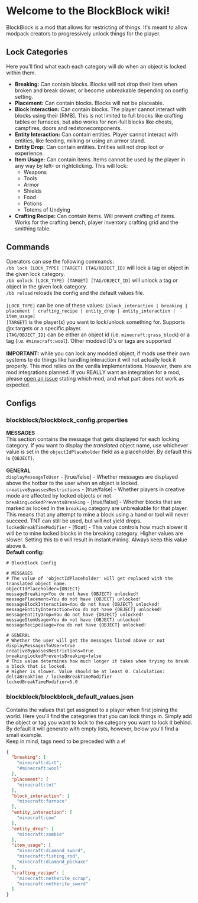 # Welcome to the BlockBlock wiki!
BlockBlock is a mod that allows for restricting of things. It's meant to allow modpack creators to progressively unlock things for the player.

## Lock Categories
Here you'll find what each each category will do when an object is locked within them.
* **Breaking:** Can contain blocks. Blocks will not drop their item when broken and break slower, or become unbreakable depending on config setting.
* **Placement:** Can contain blocks. Blocks will not be placeable.
* **Block Interaction:** Can contain blocks. The player cannot interact with blocks using their [RMB]. This is not limited to full blocks like crafting tables or furnaces, but also works for non-full blocks like chests, campfires, doors and redstonecomponents.
* **Entity Interaction:** Can contain entities. Player cannot interact with entities, like feeding, milking or using an armor stand.
* **Entity Drop:** Can contain entities. Entities will not drop loot or experience.
* **Item Usage:** Can contain items. Items cannot be used by the player in any way by left- or rightclicking. This will lock:
    * Weapons
    * Tools
    * Armor
    * Shields
    * Food
    * Potions
    * Totems of Undying
* **Crafting Recipe:** Can contain items. Will prevent crafting of items. Works for the crafting bench, player inventory crafting grid and the smithing table.

## Commands
Operators can use the following commands:<br>
`/bb lock [LOCK_TYPE] [TARGET] [TAG/OBJECT_ID]` will lock a tag or object in the given lock category.<br>
`/bb unlock [LOCK_TYPE] [TARGET] [TAG/OBJECT_ID]` will unlock a tag or object in the given lock category.<br>
`/bb reload` reloads the config and the default values file.<br>
<br>
`[LOCK_TYPE]` can be one of these values: `[block_interaction | breaking | placement | crafting_recipe | entity_drop | entity_interaction | item_usage]` <br>
`[TARGET]` is the player(s) you want to lock/unlock something for. Supports @x targets or a specific player.<br>
`[TAG/OBJECT_ID]` can be either an object id (i.e. `minecraft:grass_block`) or a tag (i.e. `#minecraft:wool`). Other modded ID's or tags are supported<br> <br>**IMPORTANT:** while you can lock any modded object, if mods use their own systems to do things like handling interaction it will not actually lock it properly. This mod relies on the vanilla implementations. However, there are mod integrations planned. If you REALLY want an integration for a mod, please [open an issue](https://github.com/WouterB15/blockblock/issues/new) stating which mod, and what part does not work as expected.

## Configs
### blockblock/blockblock_config.properties
**MESSAGES**<br>
This section contains the message that gets displayed for each locking category. If you want to display the _translated_ object name, use whichever value is set in the `objectIdPlaceholder` field as a placeholder. By default this is `{OBJECT}`.<br>
<br>
**GENERAL**<br>
`displayMessageToUser` - [true/false] - Whether messages are displayed above the hotbar to the user when an object is locked.<br>
`creativeBypassesRestrictions` - [true/false] - Whether players in creative mode are affected by locked objects or not.<br>
`breakingLockedPreventsBreaking` - [true/false] - Whether blocks that are marked as locked in the `breaking` category are unbreakable for that player. This means that any attempt to mine a block using a hand or tool will never succeed. TNT can still be used, but will not yield drops.<br>
`lockedBreakTimeModifier` - [float] - This value controls how much slower it will be to mine locked blocks in the breaking category. Higher values are slower. Setting this to `0` will result in instant mining. Always keep this value above `0`.
<br>
**Default config:**<br>
```properties
# BlockBlock Config

# MESSAGES
# The value of 'objectIdPlaceholder' will get replaced with the translated object name.
objectIdPlaceholder={OBJECT}
messageBreaking=You do not have {OBJECT} unlocked!
messagePlacement=You do not have {OBJECT} unlocked!
messageBlockInteraction=You do not have {OBJECT} unlocked!
messageEntityInteraction=You do not have {OBJECT} unlocked!
messageEntityDrop=You do not have {OBJECT} unlocked!
messageItemUsage=You do not have {OBJECT} unlocked!
messageRecipeUsage=You do not have {OBJECT} unlocked!

# GENERAL
# Whether the user will get the messages listed above or not
displayMessagesToUser=true
creativeBypassesRestrictions=true
breakingLockedPreventsBreaking=false
# This value determines how much longer it takes when trying to break a block that is locked.
# Higher is slower. Value should be at least 0. Calculation: deltaBreakTime / lockedBreakTimeModifier
lockedBreakTimeModifier=5.0

```

### blockblock/blockblock_default_values.json
Contains the values that get assigned to a player when first joining the world. Here you'll find the categories that you can lock things in. Simply add the object or tag you want to lock to the category you want to lock it behind. By default it will generate with empty lists, however, below you'll find a small example.<br>
Keep in mind, tags need to be preceded with a `#`!
```json
{
  "breaking": [
    "minecraft:dirt",
    "#minecraft:wool"
  ],
  "placement": [
    "minecraft:tnt"
  ],
  "block_interaction": [
    "minecraft:furnace"
  ],
  "entity_interaction": [
    "minecraft:cow"
  ],
  "entity_drop": [
    "minecraft:zombie"
  ],
  "item_usage": [
    "minecraft:diamond_sword",
    "minecraft:fishing_rod",
    "minecraft:diamond_pickaxe"
  ],
  "crafting_recipe": [
    "minecraft:netherite_scrap",
    "minecraft:netherite_sword"
  ]
}
```
